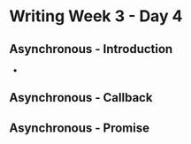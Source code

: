 # Writing Week 3 - Day 4
## Asynchronous - Introduction
- 

## Asynchronous - Callback


## Asynchronous - Promise
